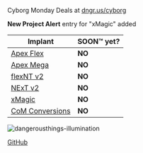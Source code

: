 Cyborg Monday Deals at [dngr.us/cyborg](https://dngr.us/cyborg)

**New Project Alert** entry for "xMagic" added

| Implant | SOON™ yet? |
| ------- | ---------- |
| [Apex Flex](/info#apex-flex) | **NO** |
| [Apex Mega](/info#apex-mega) | **NO** |
| [flexNT v2](/info#flexnt-v2) | **NO** |
| [NExT v2](/info#next-v2) | **NO** |
| [xMagic](/info#xmagic) | **NO** |
| [CoM Conversions](/info#com-conversions) | **NO** |

![dangerousthings-illumination](https://user-images.githubusercontent.com/95120860/143782522-c02ba0ab-5f62-4a06-a5bf-feec8ecef6db.gif)

[GitHub](https://github.com/soontmyet/soontmyet.github.io)
